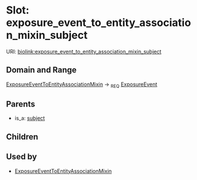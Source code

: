 
# Slot: exposure_event_to_entity_association_mixin_subject




URI: [biolink:exposure_event_to_entity_association_mixin_subject](https://w3id.org/biolink/vocab/exposure_event_to_entity_association_mixin_subject)


## Domain and Range

[ExposureEventToEntityAssociationMixin](ExposureEventToEntityAssociationMixin.md) &#8594;  <sub>REQ</sub> [ExposureEvent](ExposureEvent.md)

## Parents

 *  is_a: [subject](subject.md)

## Children


## Used by

 * [ExposureEventToEntityAssociationMixin](ExposureEventToEntityAssociationMixin.md)
